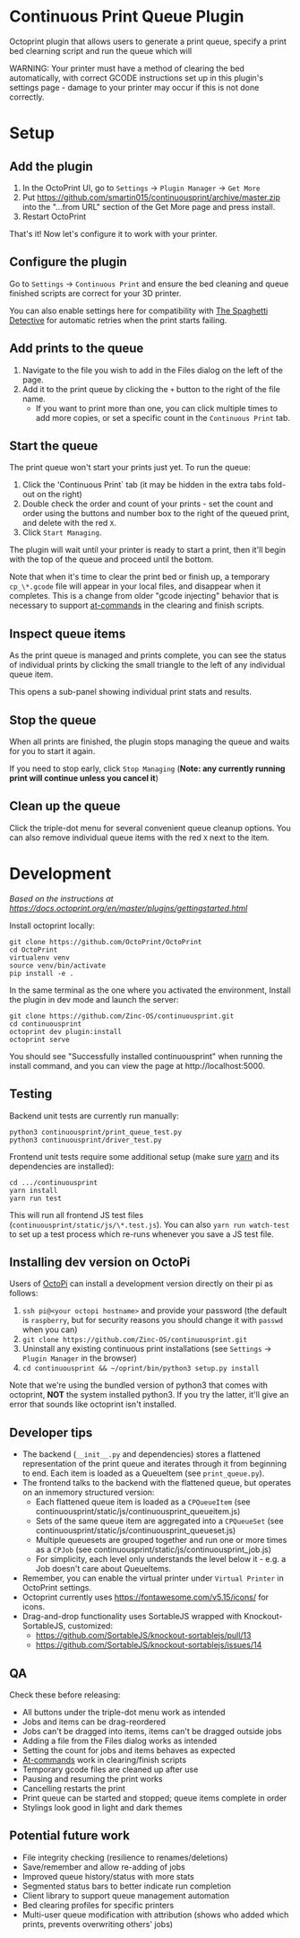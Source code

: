 # Continuous Print Queue Plugin

Octoprint plugin that allows users to generate a print queue, specify a print bed clearning script and run the queue which will

WARNING: Your printer must have a method of clearing the bed automatically, with correct GCODE instructions set up in this plugin's settings page - damage to your printer may occur if this is not done correctly.

# Setup

## Add the plugin

1. In the OctoPrint UI, go to `Settings` -> `Plugin Manager` -> `Get More`
2. Put https://github.com/smartin015/continuousprint/archive/master.zip into the "...from URL" section of the Get More page and press install.
3. Restart OctoPrint

That's it! Now let's configure it to work with your printer.

## Configure the plugin

Go to `Settings` -> `Continuous Print` and ensure the bed cleaning and queue finished scripts are correct for your 3D printer.

You can also enable settings here for compatibility with [The Spaghetti Detective](https://www.thespaghettidetective.com/) for automatic retries when the print starts failing.

## Add prints to the queue

1. Navigate to the file you wish to add in the Files dialog on the left of the page.
1. Add it to the print queue by clicking the `+` button to the right of the file name.
   * If you want to print more than one, you can click multiple times to add more copies, or set a specific count in the `Continuous Print` tab.

## Start the queue

The print queue won't start your prints just yet. To run the queue:

1. Click the 'Continuous Print` tab (it may be hidden in the extra tabs fold-out on the right)
1. Double check the order and count of your prints - set the count and order using the buttons and number box to the right of the queued print, and delete with the red `X`.
1. Click `Start Managing`.

The plugin will wait until your printer is ready to start a print, then it'll begin with the top of the queue and proceed until the bottom.

Note that when it's time to clear the print bed or finish up, a temporary `cp_\*.gcode` file will appear in your local files, and disappear when it completes. This is a change from older "gcode injecting" behavior that is necessary to support [at-commands](https://docs.octoprint.org/en/master/features/atcommands.html) in the clearing and finish scripts.

## Inspect queue items

As the print queue is managed and prints complete, you can see the status of individual prints by clicking the small triangle to the left of any individual queue item.

This opens a sub-panel showing individual print stats and results.

## Stop the queue

When all prints are finished, the plugin stops managing the queue and waits for you to start it again.

If you need to stop early, click `Stop Managing` (**Note: any currently running print will continue unless you cancel it**)

## Clean up the queue

Click the triple-dot menu for several convenient queue cleanup options. You can also remove individual queue items with the red `X` next to the item.

# Development

*Based on the instructions at https://docs.octoprint.org/en/master/plugins/gettingstarted.html*

Install octoprint locally:

```shell
git clone https://github.com/OctoPrint/OctoPrint
cd OctoPrint
virtualenv venv
source venv/bin/activate
pip install -e .
```

In the same terminal as the one where you activated the environment, Install the plugin in dev mode and launch the server:

```shell
git clone https://github.com/Zinc-OS/continuousprint.git
cd continuousprint
octoprint dev plugin:install
octoprint serve
```

You should see "Successfully installed continuousprint" when running the install command, and you can view the page at http://localhost:5000.

## Testing

Backend unit tests are currently run manually:
```
python3 continuousprint/print_queue_test.py
python3 continuousprint/driver_test.py
```

Frontend unit tests require some additional setup (make sure [yarn](https://classic.yarnpkg.com/lang/en/docs/install/#debian-stable) and its dependencies are installed):

```
cd .../continuousprint
yarn install
yarn run test
```

This will run all frontend JS test files (`continuousprint/static/js/\*.test.js`). You can also `yarn run watch-test` to set up a test process which re-runs whenever you save a JS test file.

## Installing dev version on OctoPi

Users of [OctoPi](https://octoprint.org/download/) can install a development version directly on their pi as follows:

1. `ssh pi@<your octopi hostname>` and provide your password (the default is `raspberry`, but for security reasons you should change it with `passwd` when you can)
1. `git clone https://github.com/Zinc-OS/continuousprint.git`
1. Uninstall any existing continuous print installations (see `Settings` -> `Plugin Manager` in the browser)
1. `cd continuousprint && ~/oprint/bin/python3 setup.py install`

Note that we're using the bundled version of python3 that comes with octoprint, **NOT** the system installed python3. If you try the latter, it'll give an error that sounds like octoprint isn't installed.

## Developer tips

* The backend (`__init__.py` and dependencies) stores a flattened representation of the print queue and 
  iterates through it from beginning to end. Each item is loaded as a QueueItem (see `print_queue.py`).
* The frontend talks to the backend with the flattened queue, but operates on an inmemory structured version:
  * Each flattened queue item is loaded as a `CPQueueItem` (see continuousprint/static/js/continuousprint_queueitem.js)
  * Sets of the same queue item are aggregated into a `CPQueueSet` (see continuousprint/static/js/continuousprint_queueset.js)
  * Multiple queuesets are grouped together and run one or more times as a `CPJob` (see continuousprint/static/js/continuousprint_job.js)
  * For simplicity, each level only understands the level below it - e.g. a Job doesn't care about QueueItems.
* Remember, you can enable the virtual printer under `Virtual Printer` in OctoPrint settings.
* Octoprint currently uses https://fontawesome.com/v5.15/icons/ for icons.
* Drag-and-drop functionality uses SortableJS wrapped with Knockout-SortableJS, customized:
  * https://github.com/SortableJS/knockout-sortablejs/pull/13
  * https://github.com/SortableJS/knockout-sortablejs/issues/14

## QA

Check these before releasing:

* All buttons under the triple-dot menu work as intended
* Jobs and items can be drag-reordered
* Jobs can't be dragged into items, items can't be dragged outside jobs
* Adding a file from the Files dialog works as intended
* Setting the count for jobs and items behaves as expected
* [At-commands](https://docs.octoprint.org/en/master/features/atcommands.html) work in clearing/finish scripts
* Temporary gcode files are cleaned up after use
* Pausing and resuming the print works
* Cancelling restarts the print
* Print queue can be started and stopped; queue items complete in order
* Stylings look good in light and dark themes

## Potential future work

* File integrity checking (resilience to renames/deletions)
* Save/remember and allow re-adding of jobs
* Improved queue history/status with more stats
* Segmented status bars to better indicate run completion
* Client library to support queue management automation
* Bed clearing profiles for specific printers
* Multi-user queue modification with attribution (shows who added which prints, prevents overwriting others' jobs)
